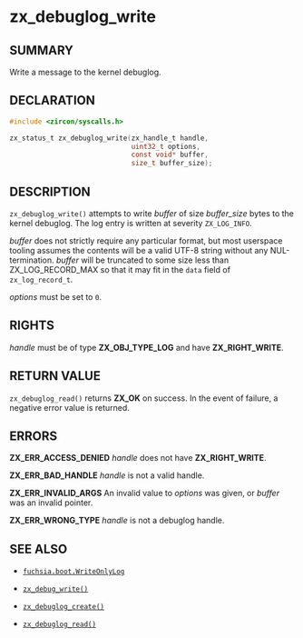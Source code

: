 # zx_debuglog_write

## SUMMARY

<!-- Contents of this heading updated by update-docs-from-fidl, do not edit. -->

Write a message to the kernel debuglog.

## DECLARATION

<!-- Contents of this heading updated by update-docs-from-fidl, do not edit. -->

```c
#include <zircon/syscalls.h>

zx_status_t zx_debuglog_write(zx_handle_t handle,
                              uint32_t options,
                              const void* buffer,
                              size_t buffer_size);
```

## DESCRIPTION

`zx_debuglog_write()` attempts to write *buffer* of size *buffer_size* bytes
to the kernel debuglog. The log entry is written at severity `ZX_LOG_INFO`.

*buffer* does not strictly require any particular format, but most userspace
tooling assumes the contents will be a valid UTF-8 string without any
NUL-termination. *buffer* will be truncated to some size less than
ZX_LOG_RECORD_MAX so that it may fit in the `data` field of `zx_log_record_t`.

<!-- TODO(fxbug.dev/72345): Consider documenting ZX_LOG_LOCAL -->

*options* must be set to `0`.

## RIGHTS

<!-- Contents of this heading updated by update-docs-from-fidl, do not edit. -->

*handle* must be of type **ZX_OBJ_TYPE_LOG** and have **ZX_RIGHT_WRITE**.

## RETURN VALUE

`zx_debuglog_read()` returns **ZX_OK** on success. In the event of failure,
a negative error value is returned.

## ERRORS

**ZX_ERR_ACCESS_DENIED**  *handle* does not have **ZX_RIGHT_WRITE**.

**ZX_ERR_BAD_HANDLE**  *handle* is not a valid handle.

**ZX_ERR_INVALID_ARGS**  An invalid value to *options* was given, or *buffer*
was an invalid pointer.

**ZX_ERR_WRONG_TYPE**  *handle* is not a debuglog handle.

## SEE ALSO

 - [`fuchsia.boot.WriteOnlyLog`](https://fuchsia.dev/reference/fidl/fuchsia.boot#WriteOnlyLog)

 - [`zx_debug_write()`]
 - [`zx_debuglog_create()`]
 - [`zx_debuglog_read()`]

<!-- References updated by update-docs-from-fidl, do not edit. -->

[`zx_debug_write()`]: debug_write.md
[`zx_debuglog_create()`]: debuglog_create.md
[`zx_debuglog_read()`]: debuglog_read.md
